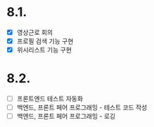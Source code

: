 # 8.1.

- [x] 영상근로 회의
- [x] 프로필 검색 기능 구현
- [x] 위시리스트 기능 구현

# 8.2.

- [ ] 프론트엔드 테스트 자동화
- [ ] 백엔드, 프론트 페어 프로그래밍 - 테스트 코드 작성
- [ ] 백엔드, 프론트 페어 프로그래밍 - 로깅
